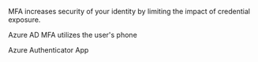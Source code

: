 MFA increases security of your identity by limiting the impact of credential exposure.

Azure AD MFA utilizes the user's phone

Azure Authenticator App


